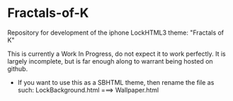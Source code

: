 Fractals-of-K
===========

Repository for development of the iphone LockHTML3 theme: "Fractals of K"

This is currently a Work In Progress, do not expect it to work perfectly. It is largely incomplete, but is far enough along to warrant being hosted on github.

- If you want to use this as a SBHTML theme, then rename the file as such:
LockBackground.html ===> Wallpaper.html
